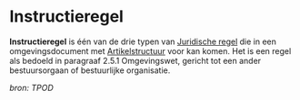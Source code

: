 # Instructieregel

**Instructieregel** is één van de drie typen van [Juridische regel](#begrip-juridische-regel) die in een omgevingsdocument met [Artikelstructuur](#begrip-artikelstructuur) voor kan komen. Het is een regel als bedoeld in paragraaf 2.5.1 Omgevingswet, gericht tot een ander bestuursorgaan of bestuurlijke organisatie.

*bron: TPOD*
